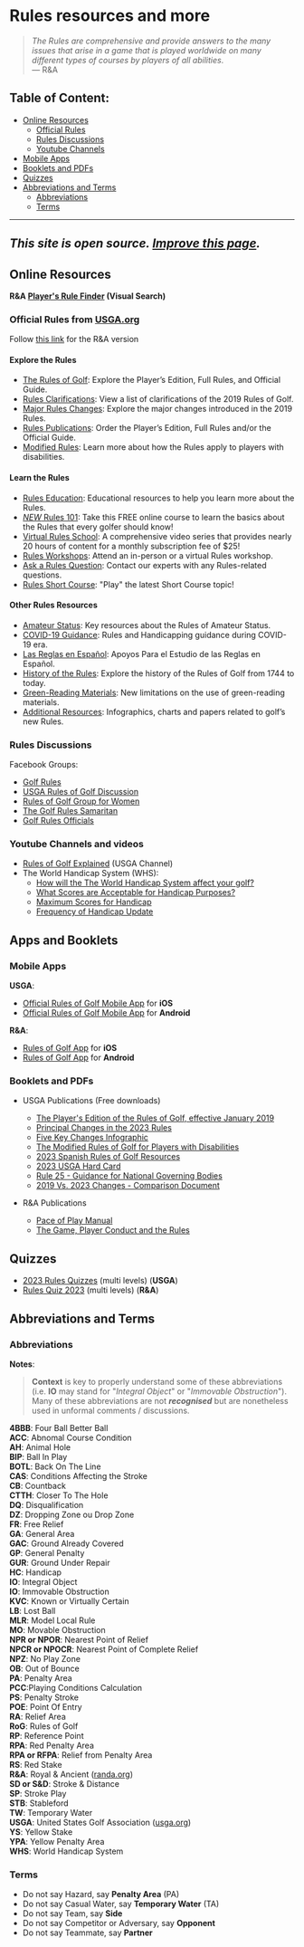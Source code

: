 # Rules resources and more

> _The Rules are comprehensive and provide answers to the many issues that arise in a game that is played worldwide on many different types of courses by players of all abilities_.<br>&mdash; R&A

## Table of Content:

* [Online Resources](#online-resources)
   * [Official Rules](#official-rules-from-usgaorg)
   * [Rules Discussions](#rules-discussions)
   * [Youtube Channels](#youtube-channels-and-videos)
* [Mobile Apps](#mobile-apps)
* [Booklets and PDFs](#booklets-and-pdfs)
* [Quizzes](#quizzes)
* [Abbreviations and Terms](#abbreviations-and-terms)
  *  [Abbreviations](#abbreviations)
  *  [Terms](#terms)

---
**_This site is open source. [Improve this page](https://github.com/thierryk/golf/issues/new)._**
---

## Online Resources

**R&A [Player's Rule Finder](https://www.randa.org/visual-search) (Visual Search)**

### Official Rules from [USGA.org](https://USGA.org)

Follow [this link](https://www.randa.org/rules/rules-hub) for the R&A version 

#### Explore the Rules

* [The Rules of Golf](https://www.usga.org/content/usga/home-page/rules/rules-2019/rules-of-golf/rules-and-interpretations.html): Explore the Player’s Edition, Full Rules, and Official Guide.
* [Rules Clarifications](https://www.usga.org/content/usga/home-page/rules-hub/rulesarticles/clarifications-of-the-2019-rules-of-golf.html): View a list of clarifications of the 2019 Rules of Golf.
* [Major Rules Changes](https://www.usga.org/content/usga/home-page/rules-hub/rules-modernization/major-changes/major-changes.html): Explore the major changes introduced in the 2019 Rules.
* [Rules Publications](https://www.usgapublications.com/collections/rules-of-golf-2019): Order the Player’s Edition, Full Rules and/or the Official Guide.
* [Modified Rules](https://www.usga.org/content/usga/home-page/rules/rules-2019/rules-of-golf/rules-and-interpretations.html#!ruletype=mr&section=rule): Learn more about how the Rules apply to players with disabilities.

#### Learn the Rules

* [Rules Education](https://www.usga.org/content/usga/home-page/rules-hub/education.html): Educational resources to help you learn more about the Rules.
* [*NEW* Rules 101](https://rules.usga.org/product/rules-101/): Take this FREE online course to learn the basics about the Rules that every golfer should know!
* [Virtual Rules School](https://rules.usga.org/product/virtual-rules-school/): A comprehensive video series that provides nearly 20 hours of content for a monthly subscription fee of $25!
* [Rules Workshops](https://rules.usga.org/events/): Attend an in-person or a virtual Rules workshop.
* [Ask a Rules Question](https://www.usga.org/content/usga/home-page/rules-hub/ask-a-rules-of-golf-amateur-status-question.html): Contact our experts with any Rules-related questions.
* [Rules Short Course](https://rules.usga.org/course-catalog/): "Play" the latest Short Course topic!

#### Other Rules Resources

* [Amateur Status](https://www.usga.org/content/usga/home-page/rules-hub/amateur-status.html): Key resources about the Rules of Amateur Status.
* [COVID-19 Guidance](https://www.usga.org/content/usga/home-page/articles/2020/03/covid-19-rules-guidance-statement.html): Rules and Handicapping guidance during COVID-19 era.
* [Las Reglas en Español](https://www.usga.org/rules-hub/rules-modernization/apoyos-para-el-estudio-de-las-reglas-en-espanol-golf-2019.html): Apoyos Para el Estudio de las Reglas en Español.
* [History of the Rules](http://ruleshistory.usga.org/): Explore the history of the Rules of Golf from 1744 to today.
* [Green-Reading Materials](https://www.usga.org/content/usga/home-page/articles/2018/10/usga-r-a-finalize-limits-on-green-reading-materials-in-golf.html): New limitations on the use of green-reading materials.
* [Additional Resources](https://www.usga.org/content/usga/home-page/rules-hub/rules-modernization/golfs-new-rules-resources.html): Infographics, charts and papers related to golf’s new Rules.

### Rules Discussions

Facebook Groups:

* [Golf Rules](https://www.facebook.com/groups/golfrules) 
* [USGA Rules of Golf Discussion](https://www.facebook.com/groups/2633662133356133) 
* [Rules of Golf Group for Women](https://www.facebook.com/groups/557162298926991/)
* [The Golf Rules Samaritan](https://www.facebook.com/groups/thegolfrulessamaritan/)
* [Golf Rules Officials](https://www.facebook.com/groups/889959504395079/)

### Youtube Channels and videos

* [Rules of Golf Explained](https://www.youtube.com/playlist?list=PLnU5qUEfww3fi0iCW6JVWrGtLWsJC_GSf) (USGA Channel)
* The World Handicap System (WHS):
  * [How will the The World Handicap System affect your golf?](https://www.youtube.com/watch?v=inPXB7YFuS0&list=PLPaAMxYPZcI9D9feMNQyKW-d35jr9ncLI&ab_channel=TheR%26A)
  * [What Scores are Acceptable for Handicap Purposes?](https://www.youtube.com/watch?v=Oajd0V0cXz8&list=PLPaAMxYPZcI9D9feMNQyKW-d35jr9ncLI&index=8&ab_channel=TheR%26A)
  * [Maximum Scores for Handicap](https://www.youtube.com/watch?v=NXrnVPd0r5g&list=PLPaAMxYPZcI9D9feMNQyKW-d35jr9ncLI&index=9&ab_channel=TheR%26A)
  * [Frequency of Handicap Update](https://www.youtube.com/watch?v=EC9_lTX7tSM&list=PLPaAMxYPZcI9D9feMNQyKW-d35jr9ncLI&index=11&ab_channel=TheR%26A)

## Apps and Booklets

### Mobile Apps

**USGA**:
* [Official Rules of Golf Mobile App](https://apps.apple.com/us/app/the-official-rules-of-golf/id347349889) for **iOS**
* [Official Rules of Golf Mobile App](https://play.google.com/store/apps/details?id=com.usga.rulesofgolf&hl=en_US&gl=US) for **Android**

**R&A**:
* [Rules of Golf App](https://apple.co/3LBYQpp) for **iOS**
* [Rules of Golf App](https://play.google.com/store/apps/details?id=com.randa.android&hl=en_GB&gl=US) for **Android**

### Booklets and PDFs

* USGA Publications (Free downloads)
  * [The Player's Edition of the Rules of Golf, effective January 2019](https://www.usgapublications.com/collections/rules-of-golf-2019/products/the-players-edition-of-the-rules-of-golf?variant=12581304270928)
  * [Principal Changes in the 2023 Rules](https://www.usga.org/content/dam/usga/pdf/2022/rules/2023%20Principal%20Changes.pdf)
  * [Five Key Changes Infographic](https://www.usga.org/content/dam/usga/pdf/2022/rules/2023ROG5KeyChangesInfographic.pdf)
  * [The Modified Rules of Golf for Players with Disabilities](https://www.usgapublications.com/collections/rules-of-golf-2019/products/the-modified-rules-of-golf-for-players-with-disabilities?variant=21358625685584)
  * [2023 Spanish Rules of Golf Resources](https://www.usga.org/content/usga/home-page/rules-hub/2023-rules-of-golf/2023-spanish-rules-resources.html)
  * [2023 USGA Hard Card](https://www.usga.org/content/dam/usga/pdf/2023/rules/2023%20USGA%20Local%20Rules%20and%20Terms%20of%20the%20Competition.pdf)
  * [Rule 25 - Guidance for National Governing Bodies](https://www.usga.org/content/dam/usga/pdf/2022/rules/Rule%2025%20Guidance%20for%20National%20Governing%20Bodies.pdf)
  * [2019 Vs. 2023 Changes - Comparison Document](https://www.usga.org/content/dam/usga/pdf/2022/rules/2023%20ROG%20-%20Outcome%20Changes%202019%20vs%202023.pdf)

* R&A Publications
  * [Pace of Play Manual](https://www.randa.org/pace-of-play/manual/1-introduction)
  * [The Game, Player Conduct and the Rules](https://www.randa.org/en/rog/the-rules-of-golf/rule-1#1_2)

## Quizzes

* [2023 Rules Quizzes](https://www.usga.org/RulesQuiz/rules_quizzes.html) (multi levels) (**USGA**)
* [Rules Quiz 2023](https://www.randa.org/quiz) (multi levels) (**R&A**)

## Abbreviations and Terms

### Abbreviations

**Notes**: 

> **Context** is key to properly understand some of these abbreviations (i.e. **IO** may stand for "_Integral Object_" or "_Immovable Obstruction_").<br> 
> Many of these abbreviations are not _**recognised**_ but are nonetheless used in unformal comments / discussions.

**4BBB**: Four Ball Better Ball<br>
**ACC**: Abnomal Course Condition<br>
**AH**: Animal Hole<br>
**BIP**: Ball In Play<br>
**BOTL**: Back On The Line<br>
**CAS**: Conditions Affecting the Stroke<br>
**CB**: Countback<br>
**CTTH**: Closer To The Hole<br>
**DQ**: Disqualification<br>
**DZ**: Dropping Zone ou Drop Zone<br>
**FR**: Free Relief<br>
**GA**: General Area<br>
**GAC**: Ground Already Covered<br>
**GP**: General Penalty<br>
**GUR**: Ground Under Repair<br>
**HC**: Handicap<br>
**IO**: Integral Object<br>
**IO**: Immovable Obstruction<br>
**KVC**: Known or Virtually Certain<br>
**LB**: Lost Ball<br>
**MLR**: Model Local Rule<br>
**MO**: Movable Obstruction<br>
**NPR or NPOR**: Nearest Point of Relief<br>
**NPCR or NPOCR**: Nearest Point of Complete Relief<br>
**NPZ**: No Play Zone<br>
**OB**: Out of Bounce<br>
**PA**: Penalty Area<br>
**PCC**:Playing Conditions Calculation<br>
**PS**: Penalty Stroke<br>
**POE**: Point Of Entry<br>
**RA**: Relief Area<br>
**RoG**: Rules of Golf<br>
**RP**: Reference Point<br>
**RPA**: Red Penalty Area<br>
**RPA or RFPA**: Relief from Penalty Area<br>
**RS**: Red Stake<br>
**R&A**: Royal & Ancient ([randa.org](https://randa.org))<br>
**SD or S&D**: Stroke & Distance<br>
**SP**: Stroke Play<br>
**STB**: Stableford<br>
**TW**: Temporary Water<br>
**USGA**: United States Golf Association ([usga.org](https://usga.org))<br>
**YS**: Yellow Stake<br>
**YPA**: Yellow Penalty Area<br>
**WHS**: World Handicap System

### Terms

* Do not say Hazard, say **Penalty Area** (PA)
* Do not say Casual Water, say **Temporary Water** (TA)
* Do not say Team, say **Side**
* Do not say Competitor or Adversary, say **Opponent**
* Do not say Teammate, say **Partner**
